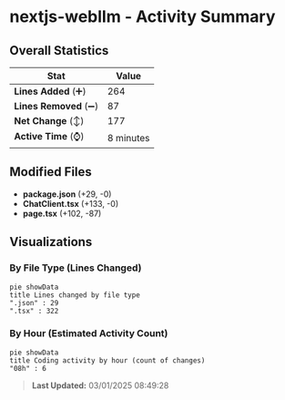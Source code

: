 # nextjs-webllm - Activity Summary 

## Overall Statistics

| Stat                   | Value                                                             |
| ---------------------- | ----------------------------------------------------------------- |
| **Lines Added** (➕)   | 264                                          |
| **Lines Removed** (➖) | 87                                        |
| **Net Change** (↕)    | 177                |
| **Active Time** (⌚)   | 8 minutes |


## Modified Files
- **package.json** (+29, -0)
- **ChatClient.tsx** (+133, -0)
- **page.tsx** (+102, -87)

## Visualizations

### By File Type (Lines Changed)

```mermaid
pie showData
title Lines changed by file type
".json" : 29
".tsx" : 322
```

### By Hour (Estimated Activity Count)

```mermaid
pie showData
title Coding activity by hour (count of changes)
"08h" : 6
```


> **Last Updated:** 03/01/2025 08:49:28